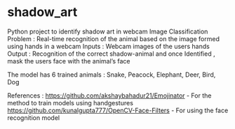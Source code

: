 # shadow_art

Python project to identify shadow art in webcam
Image Classification Problem :
Real-time recognition of the animal based on the image formed using hands in a webcam
Inputs : Webcam images of the users hands
Output : Recognition of the correct shadow-animal and once Identified , mask the users face with the animal’s face

The model has 6 trained animals : Snake, Peacock, Elephant, Deer, Bird, Dog


References :
https://github.com/akshaybahadur21/Emojinator - For the method to train models using handgestures
https://github.com/kunalgupta777/OpenCV-Face-Filters - For using the face recognition model
